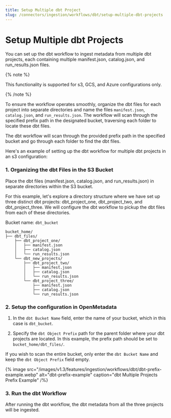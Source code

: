 ```yaml
---
title: Setup Multiple dbt Project
slug: /connectors/ingestion/workflows/dbt/setup-multiple-dbt-projects
---
```


# Setup Multiple dbt Projects

You can set up the dbt workflow to ingest metadata from multiple dbt projects, each containing multiple manifest.json, catalog.json, and run_results.json files. 

{% note %}

This functionality is supported for s3, GCS, and Azure configurations only.

{% /note %}

To ensure the workflow operates smoothly, organize the dbt files for each project into separate directories and name the files `manifest.json`, `catalog.json`, and `run_results.json`. The workflow will scan through the specified prefix path in the designated bucket, traversing each folder to locate these dbt files.

The dbt workflow will scan through the provided prefix path in the specified bucket and go through each folder to find the dbt files.

Here's an example of setting up the dbt workflow for multiple dbt projects in an s3 configuration:

### 1. Organizing the dbt Files in the S3 Bucket

Place the dbt files (manifest.json, catalog.json, and run_results.json) in separate directories within the S3 bucket.

For this example, let's explore a directory structure where we have set up three distinct dbt projects: dbt_project_one, dbt_project_two, and dbt_project_three. We will configure the dbt workflow to pickup the dbt files from each of these directories.

Bucket name: `dbt_bucket`

```
bucket_home/
├── dbt_files/
    ├── dbt_project_one/
    │   ├── manifest.json
    │   ├── catalog.json
    │   └── run_results.json
    └── dbt_new_projects/
        ├── dbt_project_two/
        │   ├── manifest.json
        │   ├── catalog.json
        │   └── run_results.json
        └── dbt_project_three/
            ├── manifest.json
            ├── catalog.json
            └── run_results.json

```

### 2. Setup the configuration in OpenMetadata

1. In the `dbt Bucket Name` field, enter the name of your bucket, which in this case is `dbt_bucket`.

2. Specify the `dbt Object Prefix` path for the parent folder where your dbt projects are located. In this example, the prefix path should be set to `bucket_home/dbt_files/`.

If you wish to scan the entire bucket, only enter the `dbt Bucket Name` and keep the `dbt Object Prefix` field empty.

{% image
  src="/images/v1.3/features/ingestion/workflows/dbt/dbt-prefix-example.webp"
  alt="dbt-prefix-example"
  caption="dbt Multiple Projects Prefix Example"
 /%}

### 3. Run the dbt Workflow

After running the dbt workflow, the dbt metadata from all the three projects will be ingested.